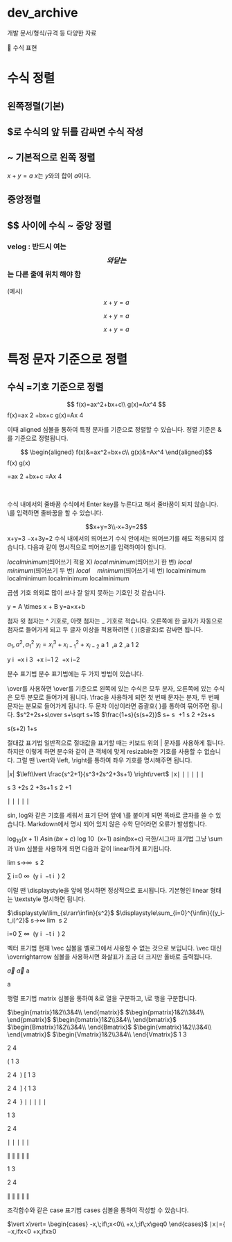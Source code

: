 # dev_archive
개발 문서/형식/규격 등 다양한 자료



🔣 수식 표현
# 수식 정렬
## 왼쪽정렬(기본)
## $로 수식의 앞 뒤를 감싸면 수식 작성
## ~ 기본적으로 왼쪽 정렬

$x+y=a$
$x$는 $y$와의 합이 $a$이다.

## 중앙정렬
## $$ 사이에 수식 ~ 중앙 정렬
### velog : 반드시 여는$$와 닫는 $$는 다른 줄에 위치 해야 함

(예시) 
$$
x+y=a$$

$$x+y=a
$$

$$
x+y=a
$$

# 특정 문자 기준으로 정렬
## 수식 =기호 기준으로 정렬

$$
f(x)=ax^2+bx+c\\
g(x)=Ax^4
$$
f(x)=ax 
2
 +bx+c
g(x)=Ax 
4
 
이때 aligned 심볼을 통하여 특정 문자를 기준으로 정렬할 수 있습니다.
정렬 기준은 &를 기준으로 정렬됩니다.

$$
\begin{aligned}
f(x)&=ax^2+bx+c\\
g(x)&=Ax^4
\end{aligned}$$
f(x)
g(x)
​
  
=ax 
2
 +bx+c
=Ax 
4
 
​
 
수식 내에서의 줄바꿈
수식에서 Enter key를 누른다고 해서 줄바꿈이 되지 않습니다. \\를 입력하면 줄바꿈을 할 수 있습니다.

$$x+y=3\\-x+3y=2$$
x+y=3
−x+3y=2
수식 내에서의 띄어쓰기
수식 안에서는 띄어쓰기를 해도 적용되지 않습니다. 다음과 같이 명시적으로 띄어쓰기를 입력하여야 합니다.

$local minimum$(띄어쓰기 적용 X)
$local\,minimum$(띄어쓰기 한 번)
$local\;minimum$(띄어쓰기 두 번)
$local\quad minimum$(띄어쓰기 네 번)
localminimum
localminimum
localminimum
localminimum

곱셈 기호
의외로 많이 쓰나 잘 알지 못하는 기호인 것 같습니다.

y = A \times x + B
y=a×x+b

첨자
윗 첨자는 ^ 기호로, 아랫 첨자는 _ 기호로 적습니다.
오른쪽에 한 글자가 자동으로 첨자로 들어가게 되고 두 글자 이상을 적용하려면 { }(중괄호)로 감싸면 됩니다.

$a_1, a^2, a_1^2$
$y_i=x_i^3+x_{i-1}^2+x_{i-2}$
a 
1
​
 ,a 
2
 ,a 
1
2
​
 
y 
i
​
 =x 
i
3
​
 +x 
i−1
2
​
 +x 
i−2
​
 
분수 표기법
분수 표기법에는 두 가지 방법이 있습니다.

\over를 사용하면 \over를 기준으로 왼쪽에 있는 수식은 모두 분자, 오른쪽에 있는 수식은 모두 분모로 들어가게 됩니다.
\frac을 사용하게 되면 첫 번째 문자는 분자, 두 번째 문자는 분모로 들어가게 됩니다. 두 문자 이상이라면 중괄호{ }를 통하여 묶어주면 됩니다.
$s^2+2s+s\over s+\sqrt s+1$
$\frac{1+s}{s(s+2)}$
s+ 
s
​
 +1
s 
2
 +2s+s
​
 

s(s+2)
1+s
​
 
절대값 표기법
일반적으로 절대값을 표기할 때는 키보드 위의 | 문자를 사용하게 됩니다.
하지만 이렇게 하면 분수와 같이 큰 객체에 맞게 resizable한 기호를 사용할 수 없습니다.
그럴 땐 \vert와 \left, \right를 통하여 좌우 기호를 명시해주면 됩니다.

$\vert x \vert$
$\left\lvert \frac{s^2+1}{s^3+2s^2+3s+1} \right\rvert$
∣x∣
∣
∣
∣
∣
∣
​
  
s 
3
 +2s 
2
 +3s+1
s 
2
 +1
​
  
∣
∣
∣
∣
∣
​
 
sin, log와 같은 기호를 세워서 표기
단어 앞에 \를 붙이게 되면 똑바로 글자를 쓸 수 있습니다.
Markdown에서 명시 되어 있지 않은 수학 단어라면 오류가 발생합니다.

$\log_{10}{(x+1)}$
$A\sin(bx+c)$
log 
10
​
 (x+1)
asin(bx+c)
극한/시그마 표기법
그냥 \sum과 \lim 심볼을 사용하게 되면 다음과 같이 linear하게 표기됩니다.

lim 
s→∞
​
 s 
2
 

∑ 
i=0
∞
​
 (y 
i
​
 −t 
i
​
 ) 
2
 

이럴 땐 \displaystyle을 앞에 명시하면 정상적으로 표시됩니다. 기본형인 linear 형태는 \textstyle 명시하면 됩니다.

$\displaystyle\lim_{s\rarr\infin}{s^2}$
$\displaystyle\sum_{i=0}^{\infin}{(y_i-t_i)^2}$
s→∞
lim
​
 s 
2
 

i=0
∑
∞
​
 (y 
i
​
 −t 
i
​
 ) 
2
 

벡터 표기법
현재 \vec 심볼을 벨로그에서 사용할 수 없는 것으로 보입니다.
\vec 대신 \overrightarrow 심볼을 사용하시면 화살표가 조금 더 크지만 올바로 출력됩니다.

$\vec{a}$
$\overrightarrow{a}$
a
 
a
 

행렬 표기법
matrix 심볼을 통하여
&로 열을 구분하고, \\로 행을 구분합니다.

$\begin{matrix}1&2\\3&4\\ \end{matrix}$
$\begin{pmatrix}1&2\\3&4\\ \end{pmatrix}$
$\begin{bmatrix}1&2\\3&4\\ \end{bmatrix}$
$\begin{Bmatrix}1&2\\3&4\\ \end{Bmatrix}$
$\begin{vmatrix}1&2\\3&4\\ \end{vmatrix}$
$\begin{Vmatrix}1&2\\3&4\\ \end{Vmatrix}$
1
3
​
  
2
4
​
 
( 
1
3
​
  
2
4
​
 )
[ 
1
3
​
  
2
4
​
 ]
{ 
1
3
​
  
2
4
​
 }
∣
∣
∣
∣
∣
​
  
1
3
​
  
2
4
​
  
∣
∣
∣
∣
∣
​
 
∥
∥
∥
∥
∥
​
  
1
3
​
  
2
4
​
  
∥
∥
∥
∥
∥
​
 
조각함수와 같은 case 표기법
cases 심볼을 통하여 작성할 수 있습니다.

$\vert x\vert=
\begin{cases}
-x,\;if\;x<0\\
+x,\;if\;x\geq0
\end{cases}$
∣x∣={ 
−x,ifx<0
+x,ifx≥0
​
